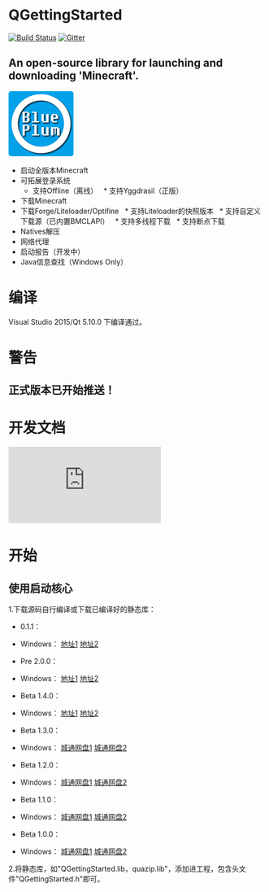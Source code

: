 # QGettingStarted
[![Build Status](https://travis-ci.org/BluePlumStudio/QGettingStarted.svg?branch=renew)](https://travis-ci.org/BluePlumStudio/QGettingStarted)
[![Gitter](https://badges.gitter.im/Join%20Chat.svg)](https://gitter.im/blueplumstudio?utm_source=badge&utm_medium=badge&utm_campaign=pr-badge) 
## An open-source library for launching and downloading 'Minecraft'.
![logo](https://github.com/BluePlumStudio/QGettingStarted/blob/renew/Logo.png)

 * 启动全版本Minecraft
 * 可拓展登录系统
   * 支持Offline（离线）
   * 支持Yggdrasil（正版）
 * 下载Minecraft
 * 下载Forge/Liteloader/Optifine
   * 支持Liteloader的快照版本
   * 支持自定义下载源（已内置BMCLAPI）
   * 支持多线程下载
   * 支持断点下载
 * Natives解压
 * 网络代理
 * 启动报告（开发中）
 * Java信息查找（Windows Only）

# 编译
Visual Studio 2015/Qt 5.10.0 下编译通过。

# 警告
## 正式版本已开始推送！

# 开发文档
![QGSDocument](https://qgsdocument.blueplum.studio/index.html)

# 开始
## 使用启动核心
1.下载源码自行编译或下载已编译好的静态库：
 * 0.1.1：
- Windows：
[地址1](https://BluePlum.pipipan.com/fs/15016760-244159325)
[地址2](https://BluePlum.ctfile.com/fs/15016760-244159325)

 * Pre 2.0.0：
- Windows：
[地址1](https://u15016760.pipipan.com/fs/15016760-242677462)
[地址2](https://u15016760.ctfile.com/fs/15016760-242677462)

 * Beta 1.4.0：
- Windows：
[地址1](https://u15016760.pipipan.com/fs/15016760-241286287)
[地址2](https://u15016760.ctfile.com/fs/15016760-241286287)

 * Beta 1.3.0：
- Windows：
[城通网盘1](https://u15016760.pipipan.com/fs/15016760-241091666)
[城通网盘2](https://u15016760.ctfile.com/fs/15016760-241091666)

 * Beta 1.2.0：
- Windows：
[城通网盘1](https://u15016760.pipipan.com/fs/15016760-241072639)
[城通网盘2](https://u15016760.ctfile.com/fs/15016760-241072639)

 * Beta 1.1.0：
- Windows：
[城通网盘1](https://u15016760.pipipan.com/fs/15016760-239989968)
[城通网盘2](https://u15016760.ctfile.com/fs/15016760-239989968)

 * Beta 1.0.0：
- Windows：
[城通网盘1](https://u15016760.pipipan.com/fs/15016760-239566462)
[城通网盘2](https://u15016760.ctfile.com/fs/15016760-239566462)

2.将静态库，如"QGettingStarted.lib，quazip.lib"，添加进工程，包含头文件"QGettingStarted.h"即可。
